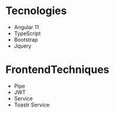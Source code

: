 <h1>Tecnologies</h1>
<ul>
  <li>Angular 11</li>

  <li>TypeScript</li>

  <li>Bootstrap </li>

  <li>Jquery</li>
</ul>
<h1>FrontendTechniques</h1>
<ul>
  <li>Pipe</li>

  <li>JWT</li>

  <li>Service</li>

  <li>Toastr Service</li>
  </ul>
